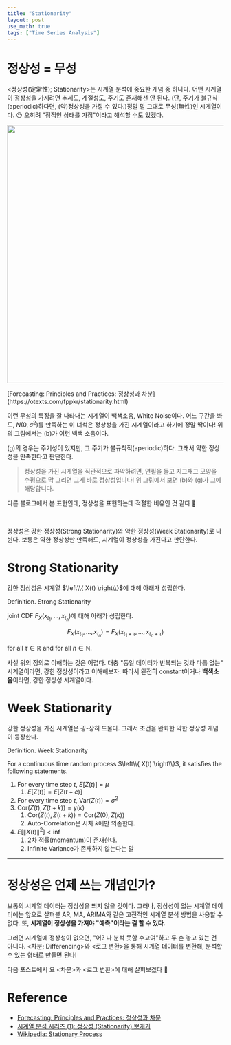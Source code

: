 ```yaml
---
title: "Stationarity"
layout: post
use_math: true
tags: ["Time Series Analysis"]
---
```


# 정상성 = 무성

\<정상성(定常性); Stationarity\>는 시계열 분석에 중요한 개념 중 하나다. 어떤 시계열이 정상성을 가지려면 추세도, 계절성도, 주기도 존재해선 안 된다. (단, 주기가 불규칙(aperiodic)하다면, (약)정상성을 가질 수 있다.)정말 말 그대로 무성(無性)인 시계열이다. 😶 오히려 "정적인 상태를 가짐"이라고 해석할 수도 있겠다.


<div class="img-wrapper">
  <img src="{{ "/images/time-series-analysis/stationarity-1.png" | relative_url }}" width="600px">
  <p markdown="1">
    [Forecasting: Principles and Practices: 정상성과 차분](https://otexts.com/fppkr/stationarity.html)
  </p>
</div>

이런 무성의 특징을 잘 나타내는 시계열이 백색소음, White Noise이다. 어느 구간을 봐도, $N(0, \sigma^2)$를 만족하는 이 녀석은 정상성을 가진 시계열이라고 하기에 정말 딱이다! 위의 그림에서는 (b)가 이런 백색 소음이다.

(g)의 경우는 주기성이 있지만, 그 주기가 불규칙적(aperiodic)하다. 그래서 약한 정상성을 만족한다고 판단한다.

> 정상성을 가진 시계열을 직관적으로 파악하려면, 연필을 들고 지그재그 모양을 수평으로 막 그리면 그게 바로 정상성입니다! 위 그림에서 보면 (b)와 (g)가 그에 해당합니다.

다른 블로그에서 본 표현인데, 정상성을 표현하는데 적절한 비유인 것 같다 👏

<br/>

정상성은 강한 정상성(Strong Stationarity)와 약한 정상성(Week Stationarity)로 나뉜다. 보통은 약한 정상성만 만족해도, 시계열이 정상성을 가진다고 판단한다.

# Strong Stationarity

강한 정상성은 시계열 $\left\\{ X(t) \right\\}$에 대해 아래가 성립한다.

<div class="definition" markdown="1">

<span class="statement-title">Definition.</span> Strong Stationarity<br>

joint CDF $F_X (x_{t_1}, ..., x_{t_n})$에 대해 아래가 성립한다.

$$
F_X (x_{t_1}, ..., x_{t_n}) 
= F_X (x_{t_1 + \tau}, ..., x_{t_n + \tau})
$$

for all $\tau \in \mathbb{R}$ and for all $n \in \mathbb{N}$.

</div>

사실 위의 정의로 이해하는 것은 어렵다. 대충 "동일 데이터가 반복되는 것과 다름 없는" 시계열이라면, 강한 정상성이라고 이해해보자. 따라서 완전히 constant이거나 **백색소음**이라면, 강한 정상성 시계열이다.

# Week Stationarity

강한 정상성을 가진 시계열은 굉-장히 드물다. 그래서 조건을 완화한 약한 정상성 개념이 등장한다.

<div class="definition" markdown="1">

<span class="statement-title">Definition.</span> Week Stationarity<br>

For a continuous time random process $\left\\{ X(t) \right\\}$, it satisfies the following statements.

1. For every time step $t$, $E\left[ Z(t) \right] = \mu$
   1. $E \left[ Z(t) \right] = E \left[ Z(t + c) \right]$
2. For every time step $t$, $\text{Var}( Z(t) ) = \sigma^2$
3. $\text{Cor}(Z(t), Z(t+k)) = \gamma(k)$
   1. $\text{Cor}(Z(t), Z(t+k)) = \text{Cor}(Z(0), Z(k))$
   2. Auto-Correlation은 시차 $k$에만 의존한다.
4. $E \left[ \left\| X(t) \right\|^2 \right] < \inf$
   1. 2차 적률(momentum)이 존재한다.
   2. Infinite Variance가 존재하지 않는다는 말

</div>

<hr/>

# 정상성은 언제 쓰는 개념인가?

보통의 시계열 데이터는 정상성을 띄지 않을 것이다. 그러나, 정상성이 없는 시계열 데이터에는 앞으로 살펴볼 AR, MA, ARIMA와 같은 고전적인 시계열 분석 방법을 사용할 수 없다. 또, **시계열이 정상성을 가져야 "예측"이라는 걸 할 수 있다.**

그러면 시계열에 정상성이 없으면, "어? 나 분석 못함 수고여"하고 두 손 놓고 있는 건 아니다. \<차분; Differencing\>와 \<로그 변환\>을 통해 시계열 데이터를 변환해, 분석할 수 있는 형태로 만들면 된다!

다음 포스트에서 요 \<차분\>과 \<로그 변환\>에 대해 살펴보겠다 👏

# Reference

- [Forecasting: Principles and Practices: 정상성과 차분](https://otexts.com/fppkr/stationarity.html)
- [시계열 분석 시리즈 (1): 정상성 (Stationarity) 뽀개기](https://assaeunji.github.io/statistics/2021-08-08-stationarity/)
- [Wikipedia: Stationary Process](https://en.wikipedia.org/wiki/Stationary_process)
